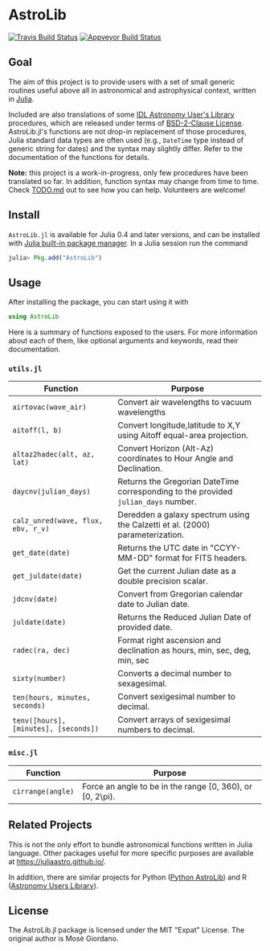 # AstroLib

[![Travis Build Status](https://travis-ci.org/giordano/AstroLib.jl.svg?branch=master)](https://travis-ci.org/giordano/AstroLib.jl)
[![Appveyor Build Status](https://ci.appveyor.com/api/projects/status/jfa9e54lv92rqd3m?svg=true)](https://ci.appveyor.com/project/giordano/astrolib-jl)


Goal
----

The aim of this project is to provide users with a set of small generic routines
useful above all in astronomical and astrophysical context, written in
[Julia](http://julialang.org/).

Included are also translations of some
[IDL Astronomy User's Library](http://idlastro.gsfc.nasa.gov/homepage.html)
procedures, which are released under terms of
[BSD-2-Clause License](http://idlastro.gsfc.nasa.gov/idlfaq.html#A14).
AstroLib.jl's functions are not drop-in replacement of those procedures, Julia
standard data types are often used (e.g., `DateTime` type instead of generic
string for dates) and the syntax may slightly differ.  Refer to the
documentation of the functions for details.

**Note:** this project is a work-in-progress, only few procedures have been
translated so far.  In addition, function syntax may change from time to time.
Check [TODO.md](https://github.com/giordano/AstroLib.jl/blob/master/TODO.md) out
to see how you can help.  Volunteers are welcome!

Install
------------

`AstroLib.jl` is available for Julia 0.4 and later versions, and can be
installed with
[Julia built-in package manager](http://docs.julialang.org/en/stable/manual/packages/).
In a Julia session run the command

```julia
julia> Pkg.add("AstroLib")
```

Usage
-----

After installing the package, you can start using it with

```julia
using AstroLib
```

Here is a summary of functions exposed to the users.  For more information about
each of them, like optional arguments and keywords, read their documentation.

### `utils.jl` ###

Function | Purpose
-------- | -------
`airtovac(wave_air)` | Convert air wavelengths to vacuum wavelengths
`aitoff(l, b)` | Convert longitude,latitude to X,Y using Aitoff equal-area projection.
`altaz2hadec(alt, az, lat)` | Convert Horizon (Alt-Az) coordinates to Hour Angle and Declination.
`daycnv(julian_days)` | Returns the Gregorian DateTime corresponding to the provided `julian_days` number.
`calz_unred(wave, flux, ebv, r_v)` | Deredden a galaxy spectrum using the Calzetti et al. (2000) parameterization.
`get_date(date)` | Returns the UTC date in "CCYY-MM-DD" format for FITS headers.
`get_juldate(date)` | Get the current Julian date as a double precision scalar.
`jdcnv(date)` | Convert from Gregorian calendar date to Julian date.
`juldate(date)` | Returns the Reduced Julian Date of provided date.
`radec(ra, dec)` | Format right ascension and declination as hours, min, sec, deg, min, sec
`sixty(number)` | Converts a decimal number to sexagesimal.
`ten(hours, minutes, seconds)` | Convert sexigesimal number to decimal.
`tenv([hours], [minutes], [seconds])` | Convert arrays of sexigesimal numbers to decimal.

### `misc.jl` ###

Function | Purpose
-------- | -------
`cirrange(angle)` | Force an angle to be in the range [0, 360), or [0, 2\pi).

Related Projects
----------------

This is not the only effort to bundle astronomical functions written in Julia
language.  Other packages useful for more specific purposes are available at
https://juliaastro.github.io/.

In addition, there are similar projects for Python
([Python AstroLib](http://www.hs.uni-hamburg.de/DE/Ins/Per/Czesla/PyA/PyA/pyaslDoc/pyasl.html))
and R
([Astronomy Users Library](http://rpackages.ianhowson.com/cran/astrolibR/)).

License
-------

The AstroLib.jl package is licensed under the MIT "Expat" License.  The original
author is Mosè Giordano.
